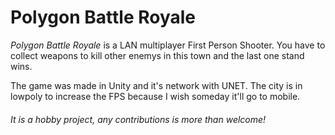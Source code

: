 # Polygon Battle Royale

*Polygon Battle Royale* is a LAN multiplayer First Person Shooter. You have to collect weapons to kill other enemys in this town and the last one stand wins.

The game was made in Unity and it's network with UNET. The city is in lowpoly to increase the FPS because I wish someday it'll go to mobile.

###### It is a hobby project, any contributions is more than welcome!
